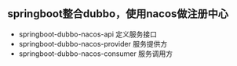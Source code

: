 ## springboot整合dubbo，使用nacos做注册中心
- springboot-dubbo-nacos-api  定义服务接口
- springboot-dubbo-nacos-provider  服务提供方 
- springboot-dubbo-nacos-consumer  服务调用方